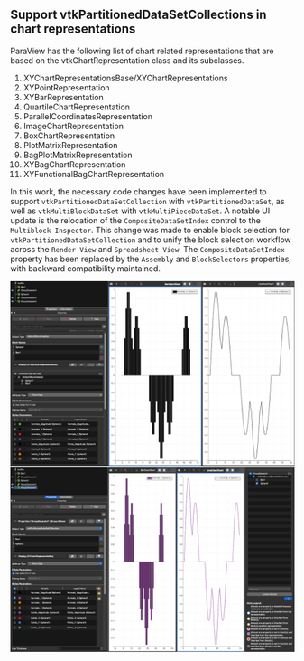 ## Support vtkPartitionedDataSetCollections in chart representations

ParaView has the following list of chart related representations that are based on the vtkChartRepresentation class and
its subclasses.

1. XYChartRepresentationsBase/XYChartRepresentations
2. XYPointRepresentation
3. XYBarRepresentation
4. QuartileChartRepresentation
5. ParallelCoordinatesRepresentation
6. ImageChartRepresentation
7. BoxChartRepresentation
8. PlotMatrixRepresentation
9. BagPlotMatrixRepresentation
10. XYBagChartRepresentation
11. XYFunctionalBagChartRepresentation

In this work, the necessary code changes have been implemented to support `vtkPartitionedDataSetCollection` with
`vtkPartitionedDataSet`, as well as `vtkMultiBlockDataSet` with `vtkMultiPieceDataSet`. A notable UI update is the
relocation of the `CompositeDataSetIndex` control to the `Multiblock Inspector`. This change was made to enable block
selection for `vtkPartitionedDataSetCollection` and to unify the block selection workflow across the `Render View` and
`Spreadsheet View`. The `CompositeDataSetIndex` property has been replaced by the `Assembly` and `BlockSelectors`
properties, with backward compatibility maintained.

![Old Chart Block Selector](./old-chart-block-selector.png)
![New Chart Block Selector](./new-chart-block-selector.png)
